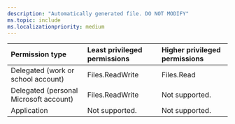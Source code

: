 ```yaml
---
description: "Automatically generated file. DO NOT MODIFY"
ms.topic: include
ms.localizationpriority: medium
---
```


|Permission type|Least privileged permissions|Higher privileged permissions|
|:---|:---|:---|
|Delegated (work or school account)|Files.ReadWrite|Files.Read|
|Delegated (personal Microsoft account)|Files.ReadWrite|Not supported.|
|Application|Not supported.|Not supported.|

